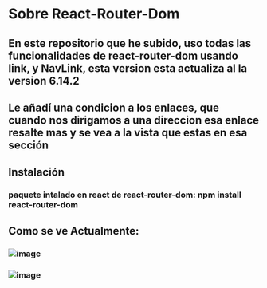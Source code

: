 # Sobre React-Router-Dom
## En este repositorio que he subido, uso todas las funcionalidades de react-router-dom usando link, y NavLink, esta version esta actualiza al la version 6.14.2
## Le añadí una condicion a los enlaces, que cuando nos dirigamos a una direccion esa enlace resalte mas y se vea a la vista que estas en esa sección
## Instalación
### paquete intalado en react de react-router-dom: npm install react-router-dom
## Como se ve Actualmente:
### ![image](https://github.com/Silkaleex/react-router-dom/assets/82760991/f3ae1f35-347a-413a-ae60-02e214797300)
### ![image](https://github.com/Silkaleex/react-router-dom/assets/82760991/e3b61c09-bd61-43de-bc3f-02f718c9e2f1)
